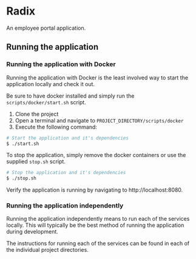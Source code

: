 # Radix

An employee portal application.

## Running the application
### Running the application with Docker
Running the application with Docker is the least involved way to start the application locally and check it out.  

Be sure to have docker installed and simply run the ```scripts/docker/start.sh``` script.  

1. Clone the project
2. Open a terminal and navigate to ```PROJECT_DIRECTORY/scripts/docker```
3. Execute the following command:  

```bash
# Start the application and it's dependencies
$ ./start.sh
```

To stop the application, simply remove the docker containers or use the supplied ```stop.sh``` script.

```bash
# Stop the application and it's dependencies
$ ./stop.sh
```

Verify the application is running by navigating to http://localhost:8080.

### Running the application independently
Running the application independently means to run each of the services locally. This will typically  be the best method of running the application during development.  

The instructions for running each of the services can be found in each of the individual project directories.